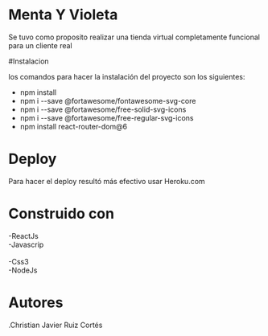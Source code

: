 # Menta Y Violeta

Se tuvo como proposito realizar una tienda virtual completamente funcional para un cliente real

#Instalacion

los comandos para hacer la instalación del proyecto son los siguientes: 
- npm install</br>
- npm i --save @fortawesome/fontawesome-svg-core</br>
- npm i --save @fortawesome/free-solid-svg-icons</br>
- npm i --save @fortawesome/free-regular-svg-icons</br>
- npm install react-router-dom@6</br>

# Deploy
Para hacer el deploy resultó más efectivo usar Heroku.com

# Construido con
-ReactJs </br>
-Javascrip</br></br>
-Css3</br>
-NodeJs</br>

# Autores
.Christian Javier Ruiz Cortés

